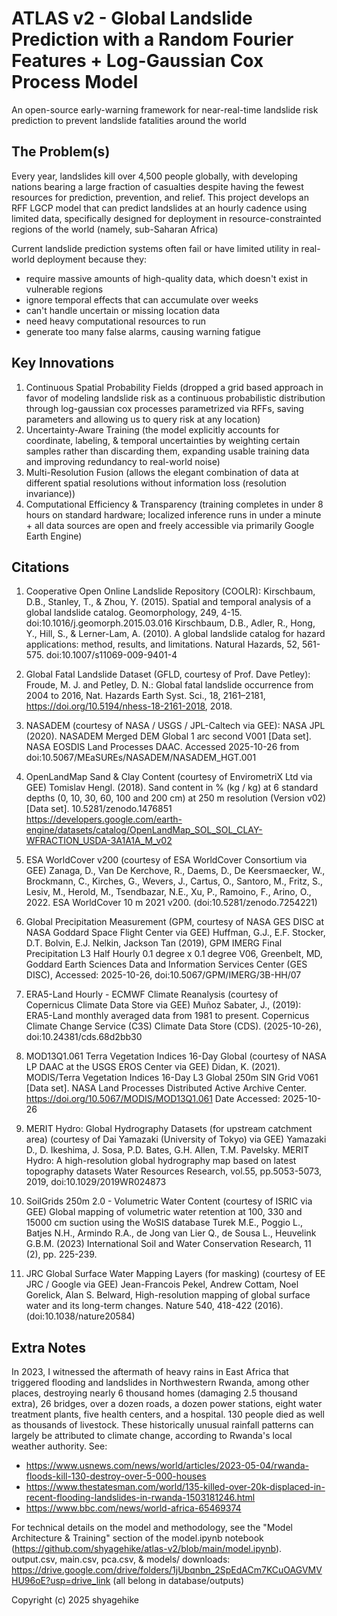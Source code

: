 # ATLAS v2 - Global Landslide Prediction with a Random Fourier Features + Log-Gaussian Cox Process Model
An open-source early-warning framework for near-real-time landslide risk prediction to prevent landslide fatalities around the world 

## The Problem(s)
Every year, landslides kill over 4,500 people globally, with developing nations bearing a large fraction of casualties despite having the fewest resources for prediction, prevention, and relief.
This project develops an RFF LGCP model that can predict landslides at an hourly cadence using limited data, specifically designed for deployment in resource-constrainted regions of the world (namely, sub-Saharan Africa)

Current landslide prediction systems often fail or have limited utility in real-world deployment because they:
- require massive amounts of high-quality data, which doesn't exist in vulnerable regions
- ignore temporal effects that can accumulate over weeks
- can't handle uncertain or missing location data
- need heavy computational resources to run
- generate too many false alarms, causing warning fatigue

## Key Innovations
1. Continuous Spatial Probability Fields (dropped a grid based approach in favor of modeling landslide risk as a continuous probabilistic distribution through log-gaussian cox processes parametrized via RFFs, saving parameters and allowing us to query risk at any location)
3. Uncertainty-Aware Training (the model explicitly accounts for coordinate, labeling, & temporal uncertainties by weighting certain samples rather than discarding them, expanding usable training data and improving redundancy to real-world noise)
4. Multi-Resolution Fusion (allows the elegant combination of data at different spatial resolutions without information loss (resolution invariance))
5. Computational Efficiency & Transparency (training completes in under 8 hours on standard hardware; localized inference runs in under a minute + all data sources are open and freely accessible via primarily Google Earth Engine)

## Citations
1. Cooperative Open Online Landslide Repository (COOLR):
Kirschbaum, D.B., Stanley, T., & Zhou, Y. (2015). Spatial and temporal analysis of a global landslide catalog. Geomorphology, 249, 4-15. doi:10.1016/j.geomorph.2015.03.016
Kirschbaum, D.B., Adler, R., Hong, Y., Hill, S., & Lerner-Lam, A. (2010). A global landslide catalog for hazard applications: method, results, and limitations. Natural Hazards, 52, 561-575. doi:10.1007/s11069-009-9401-4

2. Global Fatal Landslide Dataset (GFLD, courtesy of Prof. Dave Petley):
Froude, M. J. and Petley, D. N.: Global fatal landslide occurrence from 2004 to 2016, Nat. Hazards Earth Syst. Sci., 18, 2161–2181, https://doi.org/10.5194/nhess-18-2161-2018, 2018.

3. NASADEM (courtesy of NASA / USGS / JPL-Caltech via GEE):
NASA JPL (2020). NASADEM Merged DEM Global 1 arc second V001 [Data set]. NASA EOSDIS Land Processes DAAC. Accessed 2025-10-26 from doi:10.5067/MEaSUREs/NASADEM/NASADEM_HGT.001

4. OpenLandMap Sand & Clay Content (courtesy of EnvirometriX Ltd via GEE)
Tomislav Hengl. (2018). Sand content in % (kg / kg) at 6 standard depths (0, 10, 30, 60, 100 and 200 cm) at 250 m resolution (Version v02) [Data set]. 10.5281/zenodo.1476851
https://developers.google.com/earth-engine/datasets/catalog/OpenLandMap_SOL_SOL_CLAY-WFRACTION_USDA-3A1A1A_M_v02

5. ESA WorldCover v200 (courtesy of ESA WorldCover Consortium via GEE)
Zanaga, D., Van De Kerchove, R., Daems, D., De Keersmaecker, W., Brockmann, C., Kirches, G., Wevers, J., Cartus, O., Santoro, M., Fritz, S., Lesiv, M., Herold, M., Tsendbazar, N.E., Xu, P., Ramoino, F., Arino, O., 2022. ESA WorldCover 10 m 2021 v200. (doi:10.5281/zenodo.7254221)

6. Global Precipitation Measurement (GPM, courtesy of NASA GES DISC at NASA Goddard Space Flight Center via GEE)
Huffman, G.J., E.F. Stocker, D.T. Bolvin, E.J. Nelkin, Jackson Tan (2019), GPM IMERG Final Precipitation L3 Half Hourly 0.1 degree x 0.1 degree V06, Greenbelt, MD, Goddard Earth Sciences Data and Information Services Center (GES DISC), Accessed: 2025-10-26, doi:10.5067/GPM/IMERG/3B-HH/07

7. ERA5-Land Hourly - ECMWF Climate Reanalysis (courtesy of Copernicus Climate Data Store via GEE)
Muñoz Sabater, J., (2019): ERA5-Land monthly averaged data from 1981 to present. Copernicus Climate Change Service (C3S) Climate Data Store (CDS). (2025-10-26), doi:10.24381/cds.68d2bb30

8. MOD13Q1.061 Terra Vegetation Indices 16-Day Global (courtesy of NASA LP DAAC at the USGS EROS Center via GEE)
Didan, K. (2021). MODIS/Terra Vegetation Indices 16-Day L3 Global 250m SIN Grid V061 [Data set]. NASA Land Processes Distributed Active Archive Center. https://doi.org/10.5067/MODIS/MOD13Q1.061 Date Accessed: 2025-10-26

9. MERIT Hydro: Global Hydrography Datasets (for upstream catchment area) (courtesy of Dai Yamazaki (University of Tokyo) via GEE)
Yamazaki D., D. Ikeshima, J. Sosa, P.D. Bates, G.H. Allen, T.M. Pavelsky. MERIT Hydro: A high-resolution global hydrography map based on latest topography datasets Water Resources Research, vol.55, pp.5053-5073, 2019, doi:10.1029/2019WR024873

10. SoilGrids 250m 2.0 - Volumetric Water Content (courtesy of ISRIC via GEE)
Global mapping of volumetric water retention at 100, 330 and 15000 cm suction using the WoSIS database Turek M.E., Poggio L., Batjes N.H., Armindo R.A., de Jong van Lier Q., de Sousa L., Heuvelink G.B.M. (2023) International Soil and Water Conservation Research, 11 (2), pp. 225-239.

11. JRC Global Surface Water Mapping Layers (for masking) (courtesy of EE JRC / Google via GEE)
Jean-Francois Pekel, Andrew Cottam, Noel Gorelick, Alan S. Belward, High-resolution mapping of global surface water and its long-term changes. Nature 540, 418-422 (2016). (doi:10.1038/nature20584)

## Extra Notes

In 2023, I witnessed the aftermath of heavy rains in East Africa that triggered flooding and landslides in Northwestern Rwanda, among other places, destroying nearly 6 thousand homes (damaging 2.5 thousand extra), 26 bridges, over a dozen roads, a dozen power stations, eight water treatment plants, five health centers, and a hospital. 130 people died as well as thousands of livestock. These historically unusual rainfall patterns can largely be attributed to climate change, according to Rwanda's local weather authority. See:
- https://www.usnews.com/news/world/articles/2023-05-04/rwanda-floods-kill-130-destroy-over-5-000-houses
- https://www.thestatesman.com/world/135-killed-over-20k-displaced-in-recent-flooding-landslides-in-rwanda-1503181246.html
- https://www.bbc.com/news/world-africa-65469374


For technical details on the model and methodology, see the "Model Architecture & Training" section of the model.ipynb notebook (https://github.com/shyagehike/atlas-v2/blob/main/model.ipynb).
output.csv, main.csv, pca.csv, & models/ downloads: https://drive.google.com/drive/folders/1jUbqnbn_2SpEdACm7KCuOAGVMVHU96oE?usp=drive_link (all belong in database/outputs)

Copyright (c) 2025 shyagehike
